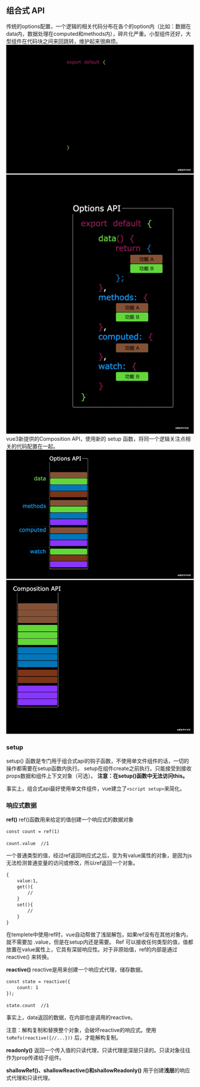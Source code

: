 组合式 API
---
传统的options配置，一个逻辑的相关代码分布在各个的option内（比如：数据在data内，数据处理在computed和methods内），碎片化严重。小型组件还好，大型组件在代码块之间来回跳转，维护起来很麻烦。
![](./相关文件/26.1.image)
![](./相关文件/26.2.image)
vue3新提供的Composition API，使用新的 setup 函数，将同一个逻辑关注点相关的代码配置在一起。
![](./相关文件/26.3.image)
![](./相关文件/26.4.image)

###  setup
setup() 函数是专门用于组合式api的钩子函数，不使用单文件组件的话，一切的操作都需要在setup函数内执行。
setup在组件create之前执行。只能接受到接收props数据和组件上下文对象（可选）。
**注意：在setup()函数中无法访问this。**

事实上，组合式api最好使用单文件组件，vue建立了`<script setup>`来简化。

### 响应式数据

**ref()**
ref()函数用来给定的值创建一个响应式的数据对象
```
const count = ref(1)

count.value  //1
```
一个普通类型的值，经过ref返回响应式之后，变为有value属性的对象，是因为js无法检测普通变量的访问或修改，所以ref返回一个对象。
```
{
    value:1,
    get(){
        //
    }
    set(){
        //
    }
}
```
在templete中使用ref时，vue自动帮做了浅层解包，如果ref没有在其他对象内，就不需要加 .value，但是在setup内还是需要。
Ref 可以接收任何类型的值，值都放置在value属性上，它具有深层响应性。对于非原始值，ref的内部是通过 reactive() 来转换。

**reactive()**
reactive是用来创建一个响应式代理，储存数据。
```
const state = reactive({
    count: 1
});

state.count  //1
```
事实上，data返回的数据，在内部也是调用的reactive。

注意：解构复制和替换整个对象，会破坏reactive的响应式。使用 `toRefs(reactive({//...}))` 后，才能解构复制。

**readonly()**
返回一个传入值的只读代理，只读代理是深层只读的。只读对象往往作为prop传递给子组件。

**shallowRef()、shallowReactive()和shallowReadonly()**
用于创建**浅层**的响应式代理和只读代理。